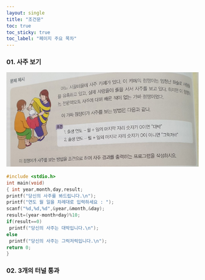 ```yaml
---
layout: single
title: "조건문"
toc: true
toc_sticky: true
toc_label: "페이지 주요 목차"
---
```


### 01. 사주 보기
![saju](/assets/images/saju.jpg)
~~~c
#include <stdio.h>
int main(void)
{ int year,month,day,result;
printf("당신의 사주를 봐드립니다.\n");
printf("연도 월 일을 차례대로 입력하세요 : ");
scanf("%d,%d,%d",&year,&month,&day);
result=(year-month+day)%10;
if(result==0)
 printf("당신의 사주는 대박입니다.\n");
else
 printf("당신의 사주는 그럭저럭입니다.\n");
return 0;
}
~~~

### 02. 3개의 터널 통과
